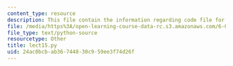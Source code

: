 ```yaml
---
content_type: resource
description: This file contain the information regarding code file for lecture 15.
file: /media/https%3A/open-learning-course-data-rc.s3.amazonaws.com/6-0002-introduction-to-computational-thinking-and-data-science-fall-2016/24ac0bcbab36744830c959ee3f74d26f_lect15.py
file_type: text/python-source
resourcetype: Other
title: lect15.py
uid: 24ac0bcb-ab36-7448-30c9-59ee3f74d26f
---
```

